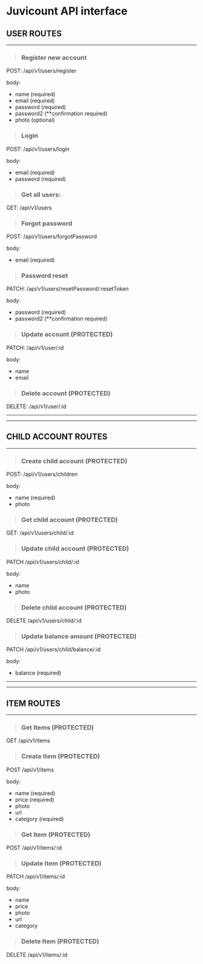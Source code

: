 # Juvicount API interface

## USER ROUTES

---

> ### Register new account

POST: /api/v1/users/register

body:

- name (required)
- email (required)
- password (required)
- password2 (\*\*confirmation required)
- photo (optional)

> ### Login

POST: /api/v1/users/login

body:

- email (required)
- password (required)

> ### Get all users:

GET: /api/v1/users

> ### Forgot password

POST: /api/v1/users/forgotPassword

body:

- email (required)

> ### Password reset

PATCH: /api/v1/users/resetPassword/:resetToken

body:

- password (required)
- password2 (\*\*confirmation required)

> ### Update account (PROTECTED)

PATCH: /api/v1/user/:id

body:

- name
- email

> ### Delete account (PROTECTED)

DELETE: /api/v1/user/:id

---

---

## CHILD ACCOUNT ROUTES

---

> ### Create child account (PROTECTED)

POST: /api/v1/users/children

body:

- name (required)
- photo

> ### Get child account (PROTECTED)

GET: /api/v1/users/child/:id

> ### Update child account (PROTECTED)

PATCH /api/v1/users/child/:id

body:

- name
- photo

> ### Delete child account (PROTECTED)

DELETE /api/v1/users/child/:id

> ### Update balance amount (PROTECTED)

PATCH /api/v1/users/child/balance/:id

body:

- balance (required)

---

---

## ITEM ROUTES

---

> ### Get Items (PROTECTED)

GET /api/v1/items

> ### Create Item (PROTECTED)

POST /api/v1/items

body:

- name (required)
- price (required)
- photo
- url
- category (required)

> ### Get Item (PROTECTED)

POST /api/v1/items/:id

> ### Update Item (PROTECTED)

PATCH /api/v1/items/:id

body:

- name 
- price
- photo
- url
- category

> ### Delete Item (PROTECTED)

DELETE /api/v1/items/:id

